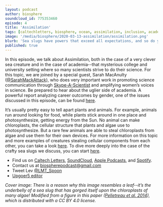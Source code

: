 ```yaml
---
layout: podcast
author: biosphere
soundcloud_id: 775353460
episode: 4
title: 'Assimilation'
tags: [caltechletters, biosphere, ocean, assimilation, inclusion, academia, photosynthesis]
image: '/media/biosphere/2020-03-13-assimilation/assimilation.png'
blurb: 'Sea slugs have powers that exceed all expectations, and so do you! Join our conversation about how this power could be used in the animal kingdom and in academia'
published: true
---
```


In this episode, we talk about Assimilation, both in the case of a very clever sea creature and in the case of academia--that mysterious college and university setting where so many scientists strive to do their science. For this topic, we are joined by a special guest, Sarah MacAnulty (<a href="https://twitter.com/SarahMackAttack/" target="_blank">@SarahMackAttack</a>), who does very important work in promoting science communication through <a href="https://skypeascientist.com" target="_blank">Skype-A-Scientist</a> and amplifying women’s voices in science. Be prepared to hear about the uglier side of academia. A powerful report analyzing career outcomes by gender, one of the issues discussed in this episode, can be found <a href="https://doi.org/10.1073/pnas.1914221117" target="_blank">here</a>.

It’s usually pretty easy to tell apart plants and animals. For example, animals run around looking for food, while plants stick around in one place and photosynthesize, getting energy from the Sun. No animal can make chloroplasts, the cellular structure that plants and algae use to photosynthesize. But a rare few animals are able to steal chloroplasts from algae and use them for their own devices. For more information on this topic and more examples of creatures stealing cellular components from each other, you can take a look <a href="https://en.wikipedia.org/wiki/Kleptoplasty" target="_blank">here</a>. To dive more deeply into the case of the crafty sea slugs we discuss, you can start <a href="https://doi.org/10.1242/jeb.046540" target="_blank">here</a>.

- Find us on <a href="https://caltechletters.github.io/podcasts/" target="_blank">Caltech Letters</a>, <a href="https://soundcloud.com/caltechletters" target="_blank">SoundCloud</a>, <a href="https://podcasts.apple.com/us/podcast/caltech-letters/id1490801437" target="_blank">Apple Podcasts</a>, and <a href="https://open.spotify.com/show/3yofTYbe1OWjzUAYHKPdzv" target="_blank">Spotify</a>.
- Contact us at [biospherepodcast@gmail.com](mailto:biospherepodcast@gmail.com)
- Tweet Lev <a href="https://twitter.com/LMT_Spoon" target="_blank">@LMT_Spoon</a>
- <a href="https://splasho.com/upgoer5/" target="_blank">Upgoer5 editor</a>

<i>Cover image: There is a reason why this image resembles a leaf--it’s the underbelly of a sea slug that has gorged itself upon the chloroplasts of many algae! Modified from a figure in this paper (<a href="https://doi.org/10.1371/journal.pone.0097477" target="_blank">Pelletreau <i>et al.</i> 2014</a>), which is distributed with a CC BY 4.0 license.</i>
